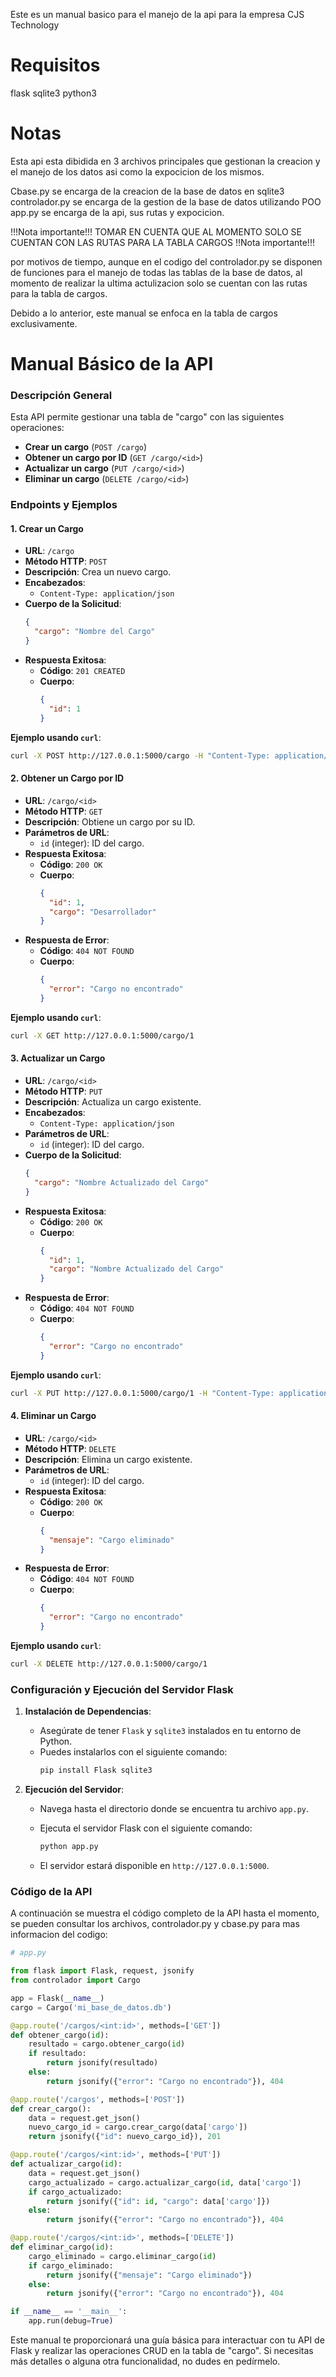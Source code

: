 Este es un manual basico para el manejo de la api para la empresa CJS Technology

# Requisitos
flask
sqlite3
python3

# Notas

Esta api esta dibidida en 3 archivos principales que gestionan la creacion y el manejo de los datos asi como la expocicion de los mismos. 

Cbase.py se encarga de la creacion de la base de datos en sqlite3
controlador.py se encarga de la gestion de la base de datos utilizando POO
app.py se encarga de la api, sus rutas y expocicion. 

!!!Nota importante!!!
TOMAR EN CUENTA QUE AL MOMENTO SOLO SE CUENTAN CON LAS RUTAS PARA LA TABLA CARGOS
!!Nota importante!!!

por motivos de tiempo, aunque en el codigo del controlador.py se disponen de funciones para el manejo de todas las tablas de la base de datos, al momento de realizar la ultima actulizacion solo se cuentan con las rutas para la tabla de cargos. 

Debido a lo anterior, este manual se enfoca en la tabla de cargos exclusivamente. 


# Manual Básico de la API

### Descripción General
Esta API permite gestionar una tabla de "cargo" con las siguientes operaciones:
- **Crear un cargo** (`POST /cargo`)
- **Obtener un cargo por ID** (`GET /cargo/<id>`)
- **Actualizar un cargo** (`PUT /cargo/<id>`)
- **Eliminar un cargo** (`DELETE /cargo/<id>`)

### Endpoints y Ejemplos

#### 1. Crear un Cargo
- **URL**: `/cargo`
- **Método HTTP**: `POST`
- **Descripción**: Crea un nuevo cargo.
- **Encabezados**: 
  - `Content-Type: application/json`
- **Cuerpo de la Solicitud**:
  ```json
  {
    "cargo": "Nombre del Cargo"
  }
  ```
- **Respuesta Exitosa**:
  - **Código**: `201 CREATED`
  - **Cuerpo**:
    ```json
    {
      "id": 1
    }
    ```

**Ejemplo usando `curl`**:
```sh
curl -X POST http://127.0.0.1:5000/cargo -H "Content-Type: application/json" -d '{"cargo": "XXXXX"}'
```

#### 2. Obtener un Cargo por ID
- **URL**: `/cargo/<id>`
- **Método HTTP**: `GET`
- **Descripción**: Obtiene un cargo por su ID.
- **Parámetros de URL**:
  - `id` (integer): ID del cargo.
- **Respuesta Exitosa**:
  - **Código**: `200 OK`
  - **Cuerpo**:
    ```json
    {
      "id": 1,
      "cargo": "Desarrollador"
    }
    ```
- **Respuesta de Error**:
  - **Código**: `404 NOT FOUND`
  - **Cuerpo**:
    ```json
    {
      "error": "Cargo no encontrado"
    }
    ```

**Ejemplo usando `curl`**:
```sh
curl -X GET http://127.0.0.1:5000/cargo/1
```

#### 3. Actualizar un Cargo
- **URL**: `/cargo/<id>`
- **Método HTTP**: `PUT`
- **Descripción**: Actualiza un cargo existente.
- **Encabezados**: 
  - `Content-Type: application/json`
- **Parámetros de URL**:
  - `id` (integer): ID del cargo.
- **Cuerpo de la Solicitud**:
  ```json
  {
    "cargo": "Nombre Actualizado del Cargo"
  }
  ```
- **Respuesta Exitosa**:
  - **Código**: `200 OK`
  - **Cuerpo**:
    ```json
    {
      "id": 1,
      "cargo": "Nombre Actualizado del Cargo"
    }
    ```
- **Respuesta de Error**:
  - **Código**: `404 NOT FOUND`
  - **Cuerpo**:
    ```json
    {
      "error": "Cargo no encontrado"
    }
    ```

**Ejemplo usando `curl`**:
```sh
curl -X PUT http://127.0.0.1:5000/cargo/1 -H "Content-Type: application/json" -d '{"cargo": "Senior Developer"}'
```

#### 4. Eliminar un Cargo
- **URL**: `/cargo/<id>`
- **Método HTTP**: `DELETE`
- **Descripción**: Elimina un cargo existente.
- **Parámetros de URL**:
  - `id` (integer): ID del cargo.
- **Respuesta Exitosa**:
  - **Código**: `200 OK`
  - **Cuerpo**:
    ```json
    {
      "mensaje": "Cargo eliminado"
    }
    ```
- **Respuesta de Error**:
  - **Código**: `404 NOT FOUND`
  - **Cuerpo**:
    ```json
    {
      "error": "Cargo no encontrado"
    }
    ```

**Ejemplo usando `curl`**:
```sh
curl -X DELETE http://127.0.0.1:5000/cargo/1
```

### Configuración y Ejecución del Servidor Flask

1. **Instalación de Dependencias**:
   - Asegúrate de tener `Flask` y `sqlite3` instalados en tu entorno de Python.
   - Puedes instalarlos con el siguiente comando:
     ```sh
     pip install Flask sqlite3
     ```

2. **Ejecución del Servidor**:
   - Navega hasta el directorio donde se encuentra tu archivo `app.py`.
   - Ejecuta el servidor Flask con el siguiente comando:
     ```sh
     python app.py
     ```

   - El servidor estará disponible en `http://127.0.0.1:5000`.

### Código de la API

A continuación se muestra el código completo de la API hasta el momento, se pueden consultar los archivos, controlador.py y cbase.py para mas informacion del codigo:

```python
# app.py

from flask import Flask, request, jsonify
from controlador import Cargo

app = Flask(__name__)
cargo = Cargo('mi_base_de_datos.db')

@app.route('/cargos/<int:id>', methods=['GET'])
def obtener_cargo(id):
    resultado = cargo.obtener_cargo(id)
    if resultado:
        return jsonify(resultado)
    else:
        return jsonify({"error": "Cargo no encontrado"}), 404

@app.route('/cargos', methods=['POST'])
def crear_cargo():
    data = request.get_json()
    nuevo_cargo_id = cargo.crear_cargo(data['cargo'])
    return jsonify({"id": nuevo_cargo_id}), 201

@app.route('/cargos/<int:id>', methods=['PUT'])
def actualizar_cargo(id):
    data = request.get_json()
    cargo_actualizado = cargo.actualizar_cargo(id, data['cargo'])
    if cargo_actualizado:
        return jsonify({"id": id, "cargo": data['cargo']})
    else:
        return jsonify({"error": "Cargo no encontrado"}), 404

@app.route('/cargos/<int:id>', methods=['DELETE'])
def eliminar_cargo(id):
    cargo_eliminado = cargo.eliminar_cargo(id)
    if cargo_eliminado:
        return jsonify({"mensaje": "Cargo eliminado"})
    else:
        return jsonify({"error": "Cargo no encontrado"}), 404

if __name__ == '__main__':
    app.run(debug=True)
```

Este manual te proporcionará una guía básica para interactuar con tu API de Flask y realizar las operaciones CRUD en la tabla de "cargo". Si necesitas más detalles o alguna otra funcionalidad, no dudes en pedírmelo.
